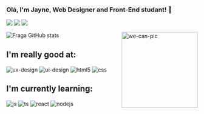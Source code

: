 ### Olá, I'm Jayne, Web Designer and Front-End studant! 👋


<a href="https://instagram.com/j4yneilva" target="_blank"><img src="https://img.shields.io/badge/-Instagram-%23E4405F?style=for-the-badge&logo=instagram&logoColor=white" target="_blank"></a>
<a href = "mailto:jaynesilvasiqueira@hotmail.com"><img src="https://img.shields.io/badge/-Gmail-%23333?style=for-the-badge&logo=gmail&logoColor=white" target="_blank"></a>
<a href="https://www.linkedin.com/in/jaynesilvasiqueira" target="_blank"><img src="https://img.shields.io/badge/-LinkedIn-%230077B5?style=for-the-badge&logo=linkedin&logoColor=white" target="_blank"></a> 

<div>
<img align="right" alt="we-can-pic" height="200" src="https://media.giphy.com/media/3Ii2SW00oLZ8k/giphy.gif">
</div>

![Fraga GitHub stats](https://github-readme-stats.vercel.app/api?username=jaynesiqueira&show_icons=true&theme=omni&count_private=true)

  ## I'm really good at:
<div style="display: inline_block">
  <img align="center" alt="ux-design" src="https://img.shields.io/badge/UX-design-FF69B4?style=for-the-badge&logo=UX&logoColor=FFFFFF" />
  <img align="center" alt="ui-design" src="https://img.shields.io/badge/UI-design-blueviolet?style=for-the-badge&logo=UX&logoColor=FFFFFF" />
  <img align="center" alt="html5" src="https://img.shields.io/badge/HTML5-E4405F?style=for-the-badge&logo=html5&logoColor=white" />
  <img align="center" alt="css" src="https://img.shields.io/badge/CSS3-1572B6?style=for-the-badge&logo=css3&logoColor=white" />
  </div>
  
 ## I'm currently learning:
  <div style="display: inline_block">
  <img align="center" alt="js" src="https://img.shields.io/badge/JavaScript-9cf?style=for-the-badge&logo=javascript&logoColor=black" />
  <img align="center" alt="ts" src="https://img.shields.io/badge/TypeScript-007ACC?style=for-the-badge&logo=typescript&logoColor=white" />
  <img align="center" alt="react" src="https://img.shields.io/badge/React-20232A?style=for-the-badge&logo=react&logoColor=61DAFB" />
  <img align="center" alt="nodejs" src="https://img.shields.io/badge/Node.js-43853D?style=for-the-badge&logo=node.js&logoColor=white" />  
</div><br/>







